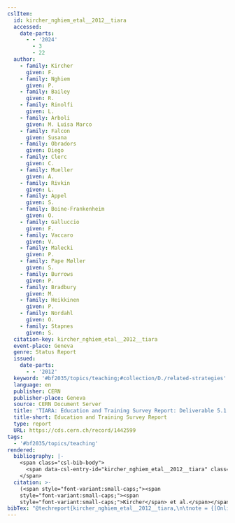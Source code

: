 ```yaml
---
cslItem:
  id: kircher_nghiem_etal__2012__tiara
  accessed:
    date-parts:
      - - '2024'
        - 3
        - 22
  author:
    - family: Kircher
      given: F.
    - family: Nghiem
      given: P.
    - family: Bailey
      given: R.
    - family: Rinolfi
      given: L.
    - family: Arboli
      given: M. Luisa Marco
    - family: Falcon
      given: Susana
    - family: Obradors
      given: Diego
    - family: Clerc
      given: C.
    - family: Mueller
      given: A.
    - family: Rivkin
      given: L.
    - family: Appel
      given: S.
    - family: Boine-Frankenheim
      given: O.
    - family: Galluccio
      given: F.
    - family: Vaccaro
      given: V.
    - family: Malecki
      given: P.
    - family: Pape Møller
      given: S.
    - family: Burrows
      given: P.
    - family: Bradbury
      given: M.
    - family: Heikkinen
      given: P.
    - family: Nordahl
      given: O.
    - family: Stapnes
      given: S.
  citation-key: kircher_nghiem_etal__2012__tiara
  event-place: Geneva
  genre: Status Report
  issued:
    date-parts:
      - - '2012'
  keyword: '#bf2035/topics/teaching;#collection/D./related-strategies'
  language: en
  publisher: CERN
  publisher-place: Geneva
  source: CERN Document Server
  title: 'TIARA: Education and Training Survey Report: Deliverable 5.1'
  title-short: Education and Training Survey Report
  type: report
  URL: https://cds.cern.ch/record/1442599
tags:
  - '#bf2035/topics/teaching'
rendered:
  bibliography: |-
    <span class="csl-bib-body">
      <span data-csl-entry-id="kircher_nghiem_etal__2012__tiara" class="csl-entry"><span class='author-bib'>Kircher, Nghiem, P., Bailey, R., Rinolfi, L., Arboli, M. L. M., Falcon, S., Obradors, D., Clerc, C., Mueller, A., Rivkin, L., Appel, S., Boine-Frankenheim, O., Galluccio, F., Vaccaro, V., Malecki, P., Pape Møller, S., Burrows, P., Bradbury, M., Heikkinen, P., … Stapnes, S.</span>. <span class='date-bib'>(2012)</span>. <span class='title'><i><b><span style="font-style:normal;">TIARA: Education and Training Survey Report: Deliverable 5.1</span></b></i></span> [Status Report]. CERN. <span class='URL'><a href='https://cds.cern.ch/record/1442599'>LINK</a></span></span>
    </span>
  citation: >-
    (<span style="font-variant:small-caps;"><span
    style="font-variant:small-caps;"><span
    style="font-variant:small-caps;">Kircher</span> et al.</span></span>, 2012)
bibTex: "@techreport{kircher_nghiem_etal__2012__tiara,\n\tnote = {[Online; accessed 2024-03-22]},\n\taddress = {Geneva},\n\tauthor = {Kircher, F. and Nghiem, P. and Bailey, R. and Rinolfi, L. and Arboli, M. Luisa Marco and Falcon, Susana and Obradors, Diego and Clerc, C. and Mueller, A. and Rivkin, L. and Appel, S. and Boine-Frankenheim, O. and Galluccio, F. and Vaccaro, V. and Malecki, P. and Pape M\\o{}ller, S. and Burrows, P. and Bradbury, M. and Heikkinen, P. and Nordahl, O. and Stapnes, S.},\n\tyear = {2012},\n\tinstitution = {CERN},\n\ttitle = {TIARA: Education and {Training} {Survey} {Report}: Deliverable 5.1},\n\ttype = {Status {Report}},\n\turl = {https://cds.cern.ch/record/1442599},\n}\n\n"
---
```

